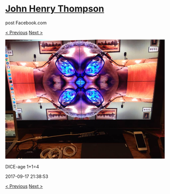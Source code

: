 # [John Henry Thompson](../README.md)
post Facebook.com

[< Previous](2017-09-17-2.md) [Next >](2017-09-17-4.md)

[![](../media/2017-09-17/Timeline-Photos-DICE-age-1-1-4.jpg)](../README.md)

DICE-age 1+1=4

2017-09-17 21:38:53

[< Previous](2017-09-17-2.md) [Next >](2017-09-17-4.md)